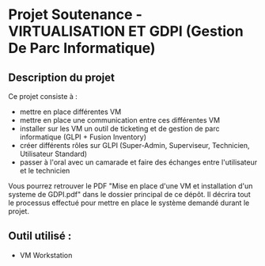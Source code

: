 # Projet Soutenance - VIRTUALISATION ET GDPI (Gestion De Parc Informatique)

## Description du projet 

Ce projet consiste à :
- mettre en place différentes VM
- mettre en place une communication entre ces différentes VM
- installer sur les VM un outil de ticketing et de gestion de parc informatique (GLPI + Fusion Inventory)
- créer différents rôles sur GLPI (Super-Admin, Superviseur, Technicien, Utilisateur Standard)
- passer à l'oral avec un camarade et faire des échanges entre l'utilisateur et le technicien

Vous pourrez retrouver le PDF "Mise en place d'une VM et installation d'un systeme de GDPI.pdf" dans le dossier principal de ce dépôt. Il décrira tout le processus effectué pour mettre en place le système demandé durant le projet.

## Outil utilisé :
- VM Workstation